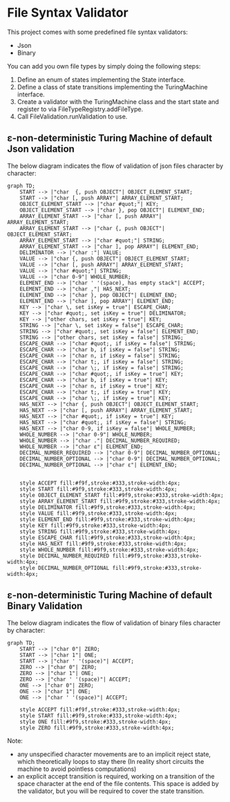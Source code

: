 <h1>File Syntax Validator</h1>
<p>
    This project comes with some predefined file syntax validators:
</p>
<ul>
    <li>Json</li>
    <li>Binary</li>
</ul>

<p>
    You can add you own file types by simply doing the following steps:
</p>
<ol>
    <li>Define an enum of states implementing the State interface.</li>
    <li>Define a class of state transitions implementing the TuringMachine interface.</li>
    <li>Create a validator with the TuringMachine class and the start state and register to via FileTypeRegistry.addFileType.</li>
    <li>Call FileValidation.runValidation to use.</li>
</ol>

<h2>
    ε-non-deterministic Turing Machine of default Json validation
</h2>
<p>
    The below diagram indicates the flow of validation 
    of json files character by character:
</p>

```mermaid
graph TD;
    START --> |"char  {, push OBJECT"| OBJECT_ELEMENT_START;
    START --> |"char [, push ARRAY"| ARRAY_ELEMENT_START;
    OBJECT_ELEMENT_START --> |"char #quot;"| KEY;
    OBJECT_ELEMENT_START --> |"char }, pop OBJECT"| ELEMENT_END;
    ARRAY_ELEMENT_START --> |"char [, push ARRAY"| ARRAY_ELEMENT_START;
    ARRAY_ELEMENT_START --> |"char {, push OBJECT"| OBJECT_ELEMENT_START;
    ARRAY_ELEMENT_START --> |"char #quot;"| STRING;
    ARRAY_ELEMENT_START --> |"char ], pop ARRAY"| ELEMENT_END;
    DELIMINATOR --> |"char :"| VALUE;
    VALUE --> |"char {, push OBJECT"| OBJECT_ELEMENT_START;
    VALUE --> |"char [, push ARRAY"| ARRAY_ELEMENT_START;
    VALUE --> |"char #quot;"| STRING;
    VALUE --> |"char 0-9"| WHOLE_NUMBER;
    ELEMENT_END --> |"char ' '(space), has empty stack"| ACCEPT;
    ELEMENT_END --> |"char ,"| HAS_NEXT;
    ELEMENT_END --> |"char }, pop OBJECT"| ELEMENT_END;
    ELEMENT_END --> |"char ], pop ARRAY"| ELEMENT_END;
    KEY --> |"char \, set isKey = true"| ESCAPE_CHAR;
    KEY --> |"char #quot;, set isKey = true"| DELIMINATOR;
    KEY --> |"other chars, set isKey = true"| KEY;
    STRING --> |"char \, set isKey = false"| ESCAPE_CHAR;
    STRING --> |"char #quot;, set isKey = false"| ELEMENT_END;
    STRING --> |"other chars, set isKey = false"| STRING;
    ESCAPE_CHAR --> |"char #quot;, if isKey = false"| STRING;
    ESCAPE_CHAR --> |"char b, if isKey = false"| STRING;
    ESCAPE_CHAR --> |"char n, if isKey = false"| STRING;
    ESCAPE_CHAR --> |"char t;, if isKey = false"| STRING;
    ESCAPE_CHAR --> |"char \;, if isKey = false"| STRING;
    ESCAPE_CHAR --> |"char #quot;, if isKey = true"| KEY;
    ESCAPE_CHAR --> |"char b, if isKey = true"| KEY;
    ESCAPE_CHAR --> |"char n, if isKey = true"| KEY;
    ESCAPE_CHAR --> |"char t;, if isKey = true"| KEY;
    ESCAPE_CHAR --> |"char \;, if isKey = true"| KEY;
    HAS_NEXT --> |"char {, push OBJECT"| OBJECT_ELEMENT_START;
    HAS_NEXT --> |"char [, push ARRAY"| ARRAY_ELEMENT_START;
    HAS_NEXT --> |"char #quot;, if isKey = true"| KEY;
    HAS_NEXT --> |"char #quot;, if isKey = false"| STRING;
    HAS_NEXT --> |"char 0-9, if isKey = false"| WHOLE_NUMBER;
    WHOLE_NUMBER --> |"char 0-9"| WHOLE_NUMBER;
    WHOLE_NUMBER --> |"char ."| DECIMAL_NUMBER_REQUIRED;
    WHOLE_NUMBER --> |"char ε"| ELEMENT_END;
    DECIMAL_NUMBER_REQUIRED --> |"char 0-9"| DECIMAL_NUMBER_OPTIONAL;
    DECIMAL_NUMBER_OPTIONAL --> |"char 0-9"| DECIMAL_NUMBER_OPTIONAL;
    DECIMAL_NUMBER_OPTIONAL --> |"char ε"| ELEMENT_END;
    
    
    style ACCEPT fill:#f9f,stroke:#333,stroke-width:4px;
    style START fill:#9f9,stroke:#333,stroke-width:4px;
    style OBJECT_ELEMENT_START fill:#9f9,stroke:#333,stroke-width:4px;
    style ARRAY_ELEMENT_START fill:#9f9,stroke:#333,stroke-width:4px;
    style DELIMINATOR fill:#9f9,stroke:#333,stroke-width:4px;
    style VALUE fill:#9f9,stroke:#333,stroke-width:4px;
    style ELEMENT_END fill:#9f9,stroke:#333,stroke-width:4px;
    style KEY fill:#9f9,stroke:#333,stroke-width:4px;
    style STRING fill:#9f9,stroke:#333,stroke-width:4px;
    style ESCAPE_CHAR fill:#9f9,stroke:#333,stroke-width:4px;
    style HAS_NEXT fill:#9f9,stroke:#333,stroke-width:4px;
    style WHOLE_NUMBER fill:#9f9,stroke:#333,stroke-width:4px;
    style DECIMAL_NUMBER_REQUIRED fill:#9f9,stroke:#333,stroke-width:4px;
    style DECIMAL_NUMBER_OPTIONAL fill:#9f9,stroke:#333,stroke-width:4px;
```

<h2>
    ε-non-deterministic Turing Machine of default Binary Validation
</h2>
<p>
    The below diagram indicates the flow of validation 
    of binary files character by character:
</p>

```mermaid
graph TD;
    START --> |"char 0"| ZERO;
    START --> |"char 1"| ONE;
    START --> |"char ' '(space)"| ACCEPT;
    ZERO --> |"char 0"| ZERO;
    ZERO --> |"char 1"| ONE;
    ZERO --> |"char ' '(space)"| ACCEPT;
    ONE --> |"char 0"| ZERO;
    ONE --> |"char 1"| ONE;
    ONE --> |"char ' '(space)"| ACCEPT;
    
    style ACCEPT fill:#f9f,stroke:#333,stroke-width:4px;
    style START fill:#9f9,stroke:#333,stroke-width:4px;
    style ONE fill:#9f9,stroke:#333,stroke-width:4px;
    style ZERO fill:#9f9,stroke:#333,stroke-width:4px;
```

<p>
    Note:
</p>
<ul>
    <li>
        any unspecified character movements are to an implicit reject state, 
        which theoretically loops to stay there (In reality short circuits 
        the machine to avoid pointless computations)
    </li>
    <li>
        an explicit accept transition is required, working on a transition of the
        space character at the end of the file contents. This space is added by the
        validator, but you will be required to cover the state transition.
    </li>
</ul>
